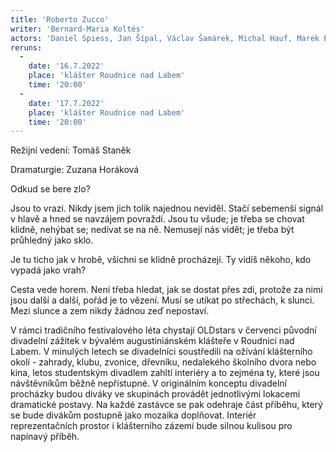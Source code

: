 ```yaml
---
title: 'Roberto Zucco'
writer: 'Bernard-Maria Koltés'
actors: 'Daniel Spiess, Jan Šípal, Václav Šamárek, Michal Hauf, Marek Pilař, Andrea Jeřábková, Eliška Brejchová, Karolína Hartmanová, Martina Tylová, Klára Urbanová, Adela Fejková, Klára Valášková, Marie Rezlerová a další.'
reruns:
  -
    date: '16.7.2022'
    place: 'klášter Roudnice nad Labem'
    time: '20:00'
  -  
    date: '17.7.2022'
    place: 'klášter Roudnice nad Labem'
    time: '20:00'
---
```

Režijní vedení: Tomáš Staněk 

Dramaturgie: Zuzana Horáková 


Odkud se bere zlo?

Jsou to vrazi. Nikdy jsem jich tolik najednou neviděl. Stačí sebemenší signál v hlavě a hned se navzájem povraždí. Jsou tu všude; je třeba se chovat klidně, nehýbat se; nedívat se na ně. Nemusejí nás vidět; je třeba být průhledný jako sklo.

Je tu ticho jak v hrobě, všichni se klidně procházejí. Ty vidíš někoho, kdo vypadá jako vrah?

Cesta vede horem. Není třeba hledat, jak se dostat přes zdi, proto­že za nimi jsou další a další, pořád je to vězení. Musí se utíkat po střechách, k slunci. Mezi slunce a zem nikdy žádnou zeď nepostaví.

V rámci tradičního festivalového léta chystají OLDstars v červenci původní divadelní zážitek v bývalém augustiniánském klášteře v Roudnici nad Labem. V minulých letech se divadelníci soustředili na ožívání klášterního okolí -  zahrady, klubu, zvonice, dřevníku, nedalekého školního dvora nebo kina, letos studentským divadlem zahltí interiéry a to zejména ty, které jsou návštěvníkům běžně nepřístupné. V originálním konceptu divadelní procházky budou diváky ve skupinách provádět jednotlivými lokacemi dramatické postavy. Na každé zastávce se pak odehraje část příběhu, který se bude divákům postupně jako mozaika doplňovat. Interiér reprezentačních prostor i klášterního zázemí bude silnou kulisou pro napínavý příběh. 
